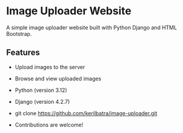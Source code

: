 # Image Uploader Website

A simple image uploader website built with Python Django and HTML Bootstrap.

## Features

- Upload images to the server
- Browse and view uploaded images

- Python (version 3.12)
- Django (version 4.2.7)

- git clone https://github.com/kerilbatra/image-uploader.git


- Contributions are welcome! 
